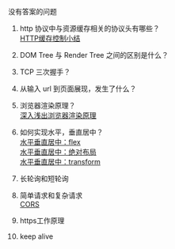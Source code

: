 没有答案的问题

1. http 协议中与资源缓存相关的协议头有哪些？  
  [HTTP缓存控制小结](https://imweb.io/topic/5795dcb6fb312541492eda8c)

2. DOM Tree 与 Render Tree 之间的区别是什么？

3. TCP 三次握手？

4. 从输入 url 到页面展现，发生了什么？

5. 浏览器渲染原理？  
  [深入浅出浏览器渲染原理](https://blog.fundebug.com/2019/01/03/understand-browser-rendering/)

6. 如何实现水平，垂直居中？  
  [水平垂直居中：flex](https://codepen.io/chesterchenn/pen/ZZNExg)  
  [水平垂直居中：绝对布局](https://codepen.io/chesterchenn/pen/WNrzjdB)  
  [水平垂直居中：transform](https://codepen.io/chesterchenn/pen/BajrRVM)  

7. 长轮询和短轮询

8. 简单请求和复杂请求  
  [CORS](https://developer.mozilla.org/en-US/docs/Web/HTTP/CORS)

9. https工作原理

10. keep alive
